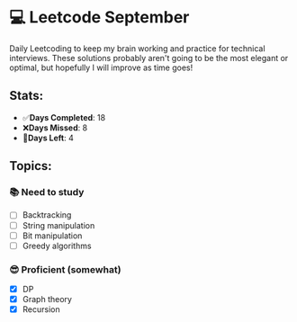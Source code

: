 # 💻 Leetcode September

Daily Leetcoding to keep my brain working and practice for technical interviews.
These solutions probably aren't going to be the most elegant or optimal, but
hopefully I will improve as time goes!

## Stats:

- ✅**Days Completed**: 18
- ❌**Days Missed**: 8
- 🎯**Days Left**: 4

## Topics:

### 📚 Need to study

- [ ] Backtracking
- [ ] String manipulation
- [ ] Bit manipulation
- [ ] Greedy algorithms

### 😎 Proficient (somewhat)

- [x] DP
- [x] Graph theory
- [x] Recursion

